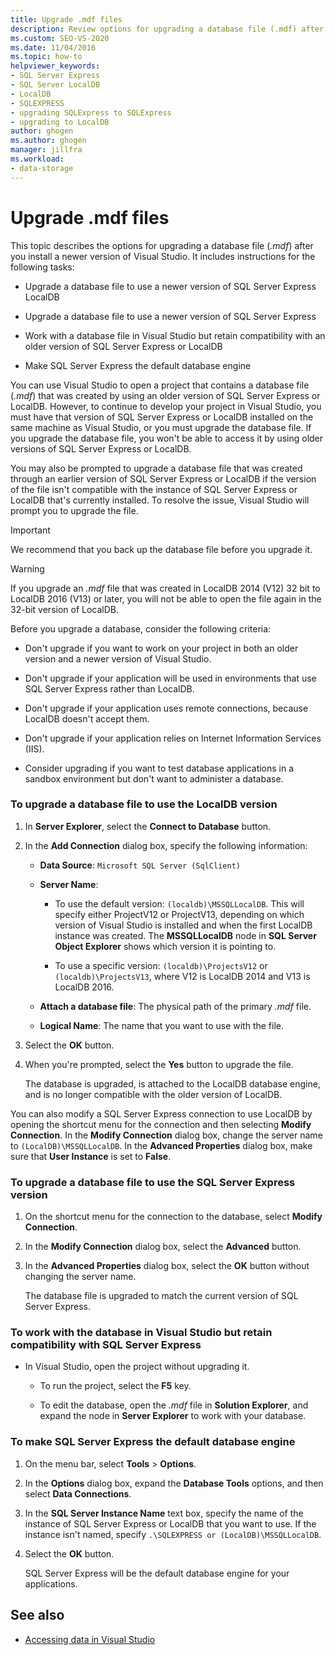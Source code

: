 ```yaml
---
title: Upgrade .mdf files
description: Review options for upgrading a database file (.mdf) after you install a newer version of Visual Studio.
ms.custom: SEO-VS-2020
ms.date: 11/04/2016
ms.topic: how-to
helpviewer_keywords:
- SQL Server Express
- SQL Server LocalDB
- LocalDB
- SQLEXPRESS
- upgrading SQLExpress to SQLExpress
- upgrading to LocalDB
author: ghogen
ms.author: ghogen
manager: jillfra
ms.workload:
- data-storage
---
```

# Upgrade .mdf files

This topic describes the options for upgrading a database file (*.mdf*) after you install a newer version of Visual Studio. It includes instructions for the following tasks:

- Upgrade a database file to use a newer version of SQL Server Express LocalDB

- Upgrade a database file to use a newer version of SQL Server Express

- Work with a database file in Visual Studio but retain compatibility with an older version of SQL Server Express or LocalDB

- Make SQL Server Express the default database engine

You can use Visual Studio to open a  project that contains a database file (*.mdf*) that was created by using an older version of SQL Server Express or LocalDB. However, to continue to develop your project in Visual Studio, you must have that version of SQL Server Express or LocalDB  installed on the same machine as Visual Studio, or you must upgrade the database file. If you upgrade the database file, you won't be able to access it by using older versions of SQL Server Express or LocalDB.

You may also be prompted to upgrade a database file that was created through an earlier version of SQL Server Express or LocalDB if the version of the file isn't compatible with the instance of SQL Server Express or LocalDB that's currently installed. To resolve the issue, Visual Studio will prompt you to upgrade the file.

> [!IMPORTANT]
> We recommend that you back up the database file before you upgrade it.

> [!WARNING]
> If you upgrade an *.mdf* file that was created in LocalDB 2014 (V12) 32 bit to LocalDB 2016 (V13) or later, you will not be able to open the file again in the 32-bit version of LocalDB.

Before you upgrade a database, consider the following criteria:

- Don't upgrade if you want to work on your project in both an older version and a newer version of Visual Studio.

- Don't upgrade if your application will be used in environments that use SQL Server Express rather than LocalDB.

- Don't upgrade if your application uses remote connections, because LocalDB doesn't accept them.

- Don't upgrade if your application relies on Internet Information Services (IIS).

- Consider upgrading if you want to test database applications in a sandbox environment but don't want to administer a database.

### To upgrade a database file to use the LocalDB version

1. In **Server Explorer**, select the **Connect to Database** button.

2. In the **Add Connection** dialog box, specify the following information:

    - **Data Source**: `Microsoft SQL Server (SqlClient)`

    - **Server Name**:

        - To use the default version: `(localdb)\MSSQLLocalDB`.  This will specify either ProjectV12 or ProjectV13, depending on which version of Visual Studio  is installed and when the first LocalDB instance was created. The **MSSQLLocalDB** node in **SQL Server Object Explorer** shows which version it is pointing to.

        - To use a specific version: `(localdb)\ProjectsV12` or `(localdb)\ProjectsV13`, where V12 is LocalDB 2014 and V13 is LocalDB 2016.

    - **Attach a database file**: The physical path of the primary *.mdf* file.

    - **Logical Name**: The name that you want to use with the file.

3. Select the **OK** button.

4. When you're prompted, select the **Yes** button to upgrade the file.

    The database is upgraded, is attached to the LocalDB database engine, and is no longer compatible with the older version of LocalDB.

You can also modify a SQL Server Express connection to use LocalDB by opening the shortcut menu for the connection and then selecting **Modify Connection**. In the **Modify Connection** dialog box, change the server name to `(LocalDB)\MSSQLLocalDB`. In the **Advanced Properties** dialog box, make sure that **User Instance** is set to **False**.

### To upgrade a database file to use the SQL Server Express version

1. On the shortcut menu for the connection to the database, select **Modify Connection**.

2. In the **Modify Connection** dialog box, select the **Advanced** button.

3. In the **Advanced Properties** dialog box, select the **OK** button without changing the server name.

    The database file is upgraded to match the current version of SQL Server Express.

### To work with the database in Visual Studio but retain compatibility with SQL Server Express

- In Visual Studio, open the project without upgrading it.

  - To run the project, select the **F5** key.

  - To edit the database, open the *.mdf* file in **Solution Explorer**, and expand the node in **Server Explorer** to work with your database.

### To make SQL Server Express the default database engine

1. On the menu bar, select **Tools** > **Options**.

2. In the **Options** dialog box, expand the **Database Tools** options, and then select **Data Connections**.

3. In the **SQL Server Instance Name** text box, specify the name of the instance of SQL Server Express or LocalDB that you want to use. If the instance isn't named, specify `.\SQLEXPRESS or (LocalDB)\MSSQLLocalDB`.

4. Select the **OK** button.

    SQL Server Express will be the default database engine for your applications.

## See also

- [Accessing data in Visual Studio](accessing-data-in-visual-studio.md)
